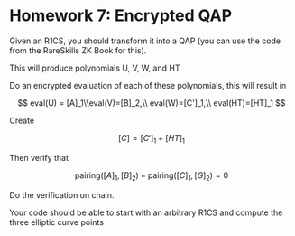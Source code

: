 # Homework 7: Encrypted QAP

Given an R1CS, you should transform it into a QAP (you can use the code from the RareSkills ZK Book for this).

This will produce polynomials U, V, W, and HT

Do an encrypted evaluation of each of these polynomials, this will result in

$$
eval(U) = [A]_1\\eval(V)=[B]_2,\\ eval(W)=[C']_1,\\ eval(HT)=[HT]_1
$$

Create

$$
[C]=[C']_1+[HT]_1
$$

Then verify that

$$
\text{pairing}([A]_1,[B]_2)-\text{pairing}([C]_1,[G]_2) = 0
$$

Do the verification on chain.

Your code should be able to start with an arbitrary R1CS and compute the three elliptic curve points